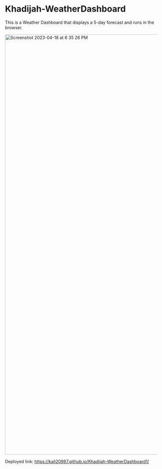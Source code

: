 # Khadijah-WeatherDashboard
This is a Weather Dashboard that displays a 5-day forecast and runs in the browser.

<img width="1385" alt="Screenshot 2023-04-18 at 6 35 26 PM" src="https://user-images.githubusercontent.com/128011155/232919920-43be46de-2f8d-4eff-9ecb-06b359dbccfe.png">

Deployed link: https://kali20987.github.io/Khadijah-WeatherDashboard1/ 